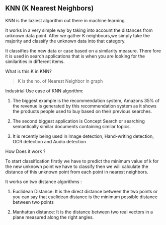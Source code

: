 ## KNN (K Nearest Neighbors)

KNN is the laziest algorithm out there in machine learning

It works in a very simple way by taking into account the distances from unknown data point. After we gather K neighbours,we simply take the majority and classify the unknown data into that category.

It classifies the new data or case based on a similarity measure. There fore it is used in search applications that is when you are looking for the similarities in different items.
 
What is this K in KNN? 

> K is the no. of Nearest Neighbor in graph

Industrial Use case of KNN algorithm:

1. The biggest example is the recommendation system, Amazons 35% of the revenue is generated by this recommendation system as it shows the products people used to buy based on their previous searches.

2. The second biggest application is Concept Search or searching semantically similar documents containing similar topics.

3. It is recently being used in Image detection, Hand-writing detection, OCR detection and Audio detection

How Does it work ?
 
To start classification firstly we have to predict the minimum value of k for the new unknown point we have to classify then we will calculate the distance of this unknown point from each point in nearest neighbors.

It works on two distance algorithms :

1. Euclidean Distance: It is the direct distance between the two points or you can say that euclidean distance is the minimum possible distance between two points

2. Manhattan distance: It is the distance between two real vectors in a plane measured along the right angles.